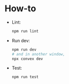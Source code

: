 # How-to

- Lint:

    ```zsh
    npm run lint
    ```

- Run dev:

    ```zsh
    npm run dev
    # and in another window,
    npx convex dev
    ```

- Test:

    ```zsh
    npm run test
    ```
